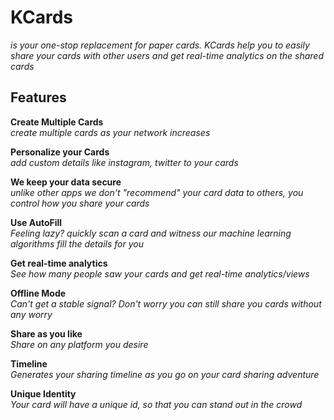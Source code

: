 <h1>KCards</h1>
<i>
is your one-stop replacement for paper cards. KCards help you to easily share your cards with other users and get real-time analytics on the shared cards
</i>

<h2>Features</h2>

<b>Create Multiple Cards</b> <br />
<i>create multiple cards as your network increases</i>

<b>Personalize your Cards</b> <br />
<i>add custom details like instagram, twitter to your cards</i>

<b>We keep your data secure</b> <br />
<i>unlike other apps we don't "recommend" your card data to others, you control how you share your cards</i>

<b>Use AutoFill</b> <br />
<i>Feeling lazy? quickly scan a card and witness our machine learning algorithms fill the details for you</i>

<b>Get real-time analytics</b> <br />
<i>See how many people saw your cards and get real-time analytics/views</i>

<b>Offline Mode</b> <br />
<i>Can't get a stable signal? Don't worry you can still share you cards without any worry</i>

<b>Share as you like</b> <br />
<i>Share on any platform you desire</i>

<b>Timeline</b> <br />
<i>Generates your sharing timeline as you go on your card sharing adventure</i>

<b>Unique Identity</b> <br />
<i>Your card will have a unique id, so that you can stand out in the crowd</i>

